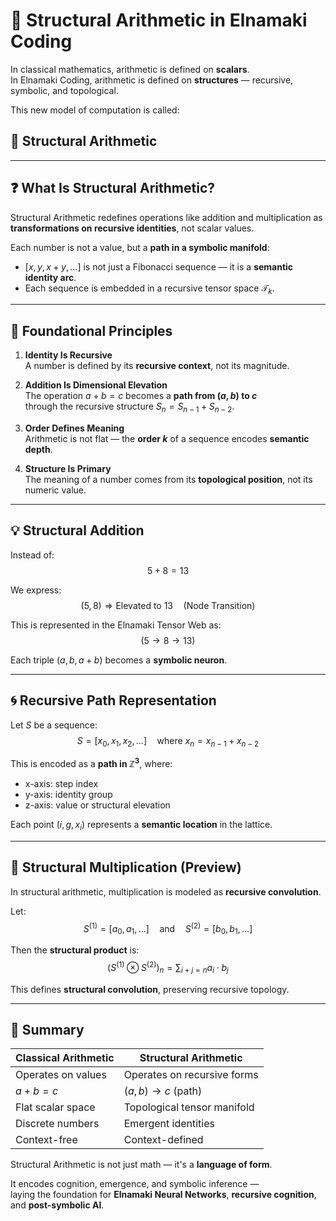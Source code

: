 # 🧱 Structural Arithmetic in Elnamaki Coding

In classical mathematics, arithmetic is defined on **scalars**.  
In Elnamaki Coding, arithmetic is defined on **structures** — recursive, symbolic, and topological.

This new model of computation is called:

## 🧠 Structural Arithmetic

---

## ❓ What Is Structural Arithmetic?

Structural Arithmetic redefines operations like addition and multiplication as **transformations on recursive identities**, not scalar values.

Each number is not a value, but a **path in a symbolic manifold**:

- $[x, y, x+y, \dots]$ is not just a Fibonacci sequence — it is a **semantic identity arc**.
- Each sequence is embedded in a recursive tensor space $\mathcal{T}_k$.

---

## 🔣 Foundational Principles

1. **Identity Is Recursive**  
   A number is defined by its **recursive context**, not its magnitude.

2. **Addition Is Dimensional Elevation**  
   The operation $a + b = c$ becomes a **path from $(a, b)$ to $c$**  
   through the recursive structure $S_n = S_{n-1} + S_{n-2}$.

3. **Order Defines Meaning**  
   Arithmetic is not flat — the **order $k$** of a sequence encodes **semantic depth**.

4. **Structure Is Primary**  
   The meaning of a number comes from its **topological position**, not its numeric value.

---

## 💡 Structural Addition

Instead of:
$$
5 + 8 = 13
$$

We express:
$$
(5, 8) \Rightarrow \text{Elevated to } 13 \quad \text{(Node Transition)}
$$

This is represented in the Elnamaki Tensor Web as:
$$
(5 \rightarrow 8 \rightarrow 13)
$$

Each triple $(a, b, a + b)$ becomes a **symbolic neuron**.

---

## 🌀 Recursive Path Representation

Let $S$ be a sequence:
$$
S = [x_0, x_1, x_2, \dots] \quad \text{where } x_{n} = x_{n-1} + x_{n-2}
$$

This is encoded as a **path in $\mathbb{Z}^3$**, where:

- x-axis: step index
- y-axis: identity group
- z-axis: value or structural elevation

Each point $(i, g, x_i)$ represents a **semantic location** in the lattice.

---

## 🔁 Structural Multiplication (Preview)

In structural arithmetic, multiplication is modeled as **recursive convolution**.

Let:
$$
S^{(1)} = [a_0, a_1, \dots] \quad \text{and} \quad S^{(2)} = [b_0, b_1, \dots]
$$

Then the **structural product** is:
$$
(S^{(1)} \otimes S^{(2)})_n = \sum_{i + j = n} a_i \cdot b_j
$$

This defines **structural convolution**, preserving recursive topology.

---

## 🧬 Summary

| Classical Arithmetic | Structural Arithmetic         |
|----------------------|-------------------------------|
| Operates on values   | Operates on recursive forms   |
| $a + b = c$          | $(a, b) \rightarrow c$ (path) |
| Flat scalar space    | Topological tensor manifold   |
| Discrete numbers     | Emergent identities           |
| Context-free         | Context-defined               |

Structural Arithmetic is not just math — it's a **language of form**.

It encodes cognition, emergence, and symbolic inference —  
laying the foundation for **Elnamaki Neural Networks**, **recursive cognition**, and **post-symbolic AI**.

